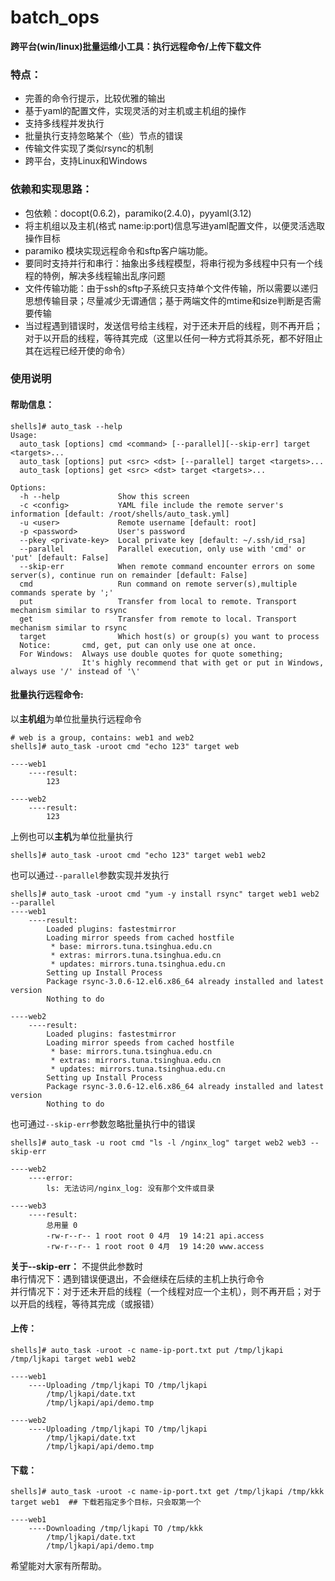 # batch_ops
**跨平台(win/linux)批量运维小工具：执行远程命令/上传下载文件**

### 特点：
- 完善的命令行提示，比较优雅的输出
- 基于yaml的配置文件，实现灵活的对主机或主机组的操作
- 支持多线程并发执行
- 批量执行支持忽略某个（些）节点的错误
- 传输文件实现了类似rsync的机制
- 跨平台，支持Linux和Windows

### 依赖和实现思路：
- 包依赖：docopt(0.6.2)，paramiko(2.4.0)，pyyaml(3.12)
- 将主机组以及主机(格式 name:ip:port)信息写进yaml配置文件，以便灵活选取操作目标
- paramiko 模块实现远程命令和sftp客户端功能。
- 要同时支持并行和串行：抽象出多线程模型，将串行视为多线程中只有一个线程的特例，解决多线程输出乱序问题
- 文件传输功能：由于ssh的sftp子系统只支持单个文件传输，所以需要以递归思想传输目录；尽量减少无谓通信；基于两端文件的mtime和size判断是否需要传输
- 当过程遇到错误时，发送信号给主线程，对于还未开启的线程，则不再开启；对于以开启的线程，等待其完成（这里以任何一种方式将其杀死，都不好阻止其在远程已经开使的命令）

### 使用说明
#### 帮助信息：
```
shells]# auto_task --help
Usage:
  auto_task [options] cmd <command> [--parallel][--skip-err] target <targets>...
  auto_task [options] put <src> <dst> [--parallel] target <targets>...
  auto_task [options] get <src> <dst> target <targets>...

Options:
  -h --help             Show this screen
  -c <config>           YAML file include the remote server's information [default: /root/shells/auto_task.yml]
  -u <user>             Remote username [default: root]
  -p <password>         User's password
  --pkey <private-key>  Local private key [default: ~/.ssh/id_rsa]
  --parallel            Parallel execution, only use with 'cmd' or 'put' [default: False]
  --skip-err            When remote command encounter errors on some server(s), continue run on remainder [default: False]
  cmd                   Run command on remote server(s),multiple commands sperate by ';'
  put                   Transfer from local to remote. Transport mechanism similar to rsync
  get                   Transfer from remote to local. Transport mechanism similar to rsync
  target                Which host(s) or group(s) you want to process
  Notice:       cmd, get, put can only use one at once.
  For Windows:  Always use double quotes for quote something;
                It's highly recommend that with get or put in Windows, always use '/' instead of '\'
```
#### 批量执行远程命令:
以**主机组**为单位批量执行远程命令
```
# web is a group, contains: web1 and web2
shells]# auto_task -uroot cmd "echo 123" target web

----web1
    ----result:
        123

----web2
    ----result:
        123
```
上例也可以**主机**为单位批量执行
```
shells]# auto_task -uroot cmd "echo 123" target web1 web2
```
也可以通过`--parallel`参数实现并发执行
```
shells]# auto_task -uroot cmd "yum -y install rsync" target web1 web2 --parallel
----web1
    ----result:
        Loaded plugins: fastestmirror
        Loading mirror speeds from cached hostfile
         * base: mirrors.tuna.tsinghua.edu.cn
         * extras: mirrors.tuna.tsinghua.edu.cn
         * updates: mirrors.tuna.tsinghua.edu.cn
        Setting up Install Process
        Package rsync-3.0.6-12.el6.x86_64 already installed and latest version
        Nothing to do

----web2
    ----result:
        Loaded plugins: fastestmirror
        Loading mirror speeds from cached hostfile
         * base: mirrors.tuna.tsinghua.edu.cn
         * extras: mirrors.tuna.tsinghua.edu.cn
         * updates: mirrors.tuna.tsinghua.edu.cn
        Setting up Install Process
        Package rsync-3.0.6-12.el6.x86_64 already installed and latest version
        Nothing to do
```
也可通过`--skip-err`参数忽略批量执行中的错误
```
shells]# auto_task -u root cmd "ls -l /nginx_log" target web2 web3 --skip-err     

----web2
    ----error:
        ls: 无法访问/nginx_log: 没有那个文件或目录

----web3
    ----result:
        总用量 0
        -rw-r--r-- 1 root root 0 4月  19 14:21 api.access
        -rw-r--r-- 1 root root 0 4月  19 14:20 www.access
```
**关于--skip-err：**
不提供此参数时  
串行情况下：遇到错误便退出，不会继续在后续的主机上执行命令  
并行情况下：对于还未开启的线程（一个线程对应一个主机），则不再开启；对于以开启的线程，等待其完成（或报错）

#### 上传：
```
shells]# auto_task -uroot -c name-ip-port.txt put /tmp/ljkapi /tmp/ljkapi target web1 web2

----web1
    ----Uploading /tmp/ljkapi TO /tmp/ljkapi
        /tmp/ljkapi/date.txt
        /tmp/ljkapi/api/demo.tmp

----web2
    ----Uploading /tmp/ljkapi TO /tmp/ljkapi
        /tmp/ljkapi/date.txt
        /tmp/ljkapi/api/demo.tmp
```
#### 下载：
```
shells]# auto_task -uroot -c name-ip-port.txt get /tmp/ljkapi /tmp/kkk target web1  ## 下载若指定多个目标，只会取第一个

----web1
    ----Downloading /tmp/ljkapi TO /tmp/kkk
        /tmp/ljkapi/date.txt
        /tmp/ljkapi/api/demo.tmp
```

希望能对大家有所帮助。
